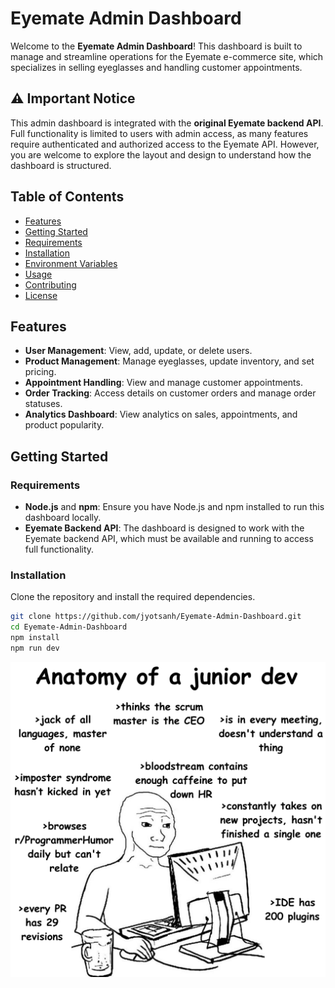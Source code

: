 # Eyemate Admin Dashboard

Welcome to the **Eyemate Admin Dashboard**! This dashboard is built to manage and streamline operations for the Eyemate e-commerce site, which specializes in selling eyeglasses and handling customer appointments.

## ⚠️ Important Notice
This admin dashboard is integrated with the **original Eyemate backend API**. Full functionality is limited to users with admin access, as many features require authenticated and authorized access to the Eyemate API. However, you are welcome to explore the layout and design to understand how the dashboard is structured.

## Table of Contents

- [Features](#features)
- [Getting Started](#getting-started)
- [Requirements](#requirements)
- [Installation](#installation)
- [Environment Variables](#environment-variables)
- [Usage](#usage)
- [Contributing](#contributing)
- [License](#license)

## Features

- **User Management**: View, add, update, or delete users.
- **Product Management**: Manage eyeglasses, update inventory, and set pricing.
- **Appointment Handling**: View and manage customer appointments.
- **Order Tracking**: Access details on customer orders and manage order statuses.
- **Analytics Dashboard**: View analytics on sales, appointments, and product popularity.

## Getting Started

### Requirements

- **Node.js** and **npm**: Ensure you have Node.js and npm installed to run this dashboard locally.
- **Eyemate Backend API**: The dashboard is designed to work with the Eyemate backend API, which must be available and running to access full functionality.

### Installation

Clone the repository and install the required dependencies.

```bash
git clone https://github.com/jyotsanh/Eyemate-Admin-Dashboard.git
cd Eyemate-Admin-Dashboard
npm install
npm run dev
```

![](./meme.jfif)

